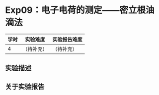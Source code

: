 # Exp09：电子电荷的测定——密立根油滴法

| 学时 | 实验难度 | 实验报告难度 |
|------|---------|------------|
| 4 | （待补充） | （待补充） |

## 实验描述

## 关于实验报告